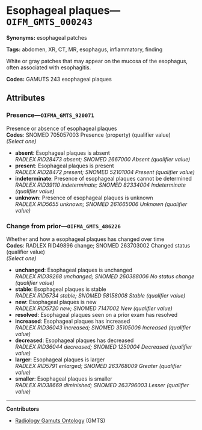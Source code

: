 # Esophageal plaques—`OIFM_GMTS_000243`

**Synonyms:** esophageal patches

**Tags:** abdomen, XR, CT, MR, esophagus, inflammatory, finding

White or gray patches that may appear on the mucosa of the esophagus, often associated with esophagitis.

**Codes:** GAMUTS 243 esophageal plaques

## Attributes

### Presence—`OIFMA_GMTS_920071`

Presence or absence of esophageal plaques  
**Codes**: SNOMED 705057003 Presence (property) (qualifier value)  
*(Select one)*

- **absent**: Esophageal plaques is absent  
_RADLEX RID28473 absent; SNOMED 2667000 Absent (qualifier value)_
- **present**: Esophageal plaques is present  
_RADLEX RID28472 present; SNOMED 52101004 Present (qualifier value)_
- **indeterminate**: Presence of esophageal plaques cannot be determined  
_RADLEX RID39110 indeterminate; SNOMED 82334004 Indeterminate (qualifier value)_
- **unknown**: Presence of esophageal plaques is unknown  
_RADLEX RID5655 unknown; SNOMED 261665006 Unknown (qualifier value)_

### Change from prior—`OIFMA_GMTS_486226`

Whether and how a esophageal plaques has changed over time  
**Codes**: RADLEX RID49896 change; SNOMED 263703002 Changed status (qualifier value)  
*(Select one)*

- **unchanged**: Esophageal plaques is unchanged  
_RADLEX RID39268 unchanged; SNOMED 260388006 No status change (qualifier value)_
- **stable**: Esophageal plaques is stable  
_RADLEX RID5734 stable; SNOMED 58158008 Stable (qualifier value)_
- **new**: Esophageal plaques is new  
_RADLEX RID5720 new; SNOMED 7147002 New (qualifier value)_
- **resolved**: Esophageal plaques seen on a prior exam has resolved  
- **increased**: Esophageal plaques has increased  
_RADLEX RID36043 increased; SNOMED 35105006 Increased (qualifier value)_
- **decreased**: Esophageal plaques has decreased  
_RADLEX RID36044 decreased; SNOMED 1250004 Decreased (qualifier value)_
- **larger**: Esophageal plaques is larger  
_RADLEX RID5791 enlarged; SNOMED 263768009 Greater (qualifier value)_
- **smaller**: Esophageal plaques is smaller  
_RADLEX RID38669 diminished; SNOMED 263796003 Lesser (qualifier value)_

---

**Contributors**

- [Radiology Gamuts Ontology](https://gamuts.net/) (GMTS)